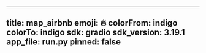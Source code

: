 
---
title: map_airbnb 
emoji: 🔥
colorFrom: indigo
colorTo: indigo
sdk: gradio
sdk_version: 3.19.1
app_file: run.py
pinned: false
---
